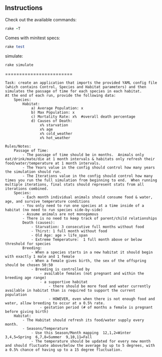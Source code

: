 ## Instructions

Check out the available commands:

```ruby
rake -T
```

Comes with minitest specs:

```ruby
rake test
```

simulate:

```ruby
rake simulate
```

========================

	Task: create an application that imports the provided YAML config file (which contains Control, Species and Habitat parameters) and then simulates the passage of time for each species in each habitat.
	At the end of each run, provide the following data:
		Species:
			Habitat:
				a) Average Population: x
				b) Max Population: x
				c) Mortality Rate: x%  #overall death percentage
				d) Causes of Death:
					x% starvation
					x% age
					x% cold_weather
					x% hot_weather

	Rules/Notes:
		Passage of Time:
			- The passage of time should be in months.  Animals only eat/drink/mate/die at 1 month intervals & habitats only refresh their food/water/temperature at 1 month intervals.
			- The Years value in the config should control how many years the simulation should run.
			- The Iterations value in the config should control how many times you run the full simulation from beginning to end.  When running multiple iterations, final stats should represent stats from all iterations combined.
		Species:
			- Each month individual animals should consume food & water, age, and survive temperature conditions
			- You only need to run one species at a time inside of a habitat (no need to run species side-by-side)
			- Assume animals are not monogamous
			- There is no need to keep track of parent/child relationships
			Death (causes):
				- Starvation: 3 consecutive full months without food
				- Thirst: 1 full month without food
				- Old Age: age > life_span
				- Extreme Temperature:  1 full month above or below threshold for species
			Breeding:
				- When a species starts in a new habitat it should begin with exactly 1 male and 1 female
				- When a female gives birth, the sex of the offspring should be chosen 50:50
				- Breeding is controlled by
					- available females (not pregnant and within the breeding age range)
					- a supportive habitat
						- there should be more food and water currently available in habitat than is required to support the current population
						- HOWEVER, even when there is not enough food and water, allow breeding to occur at a 0.5% rate.
					- gestation period (# of months a female is pregnant before giving birth)
		Habitat:
			- The Habitat should refresh its food/water supply every month.
			- Seasons/Temperature
				- Use this Season/Month mapping  12,1,2=Winter  3,4,5=Spring  6,7,8=Summer  9,10,11=Fall
				- The temperature should be updated for every new month and should fluctuate above/below the average by up to 5 degrees, with a 0.5% chance of having up to a 15 degree fluctuation.
